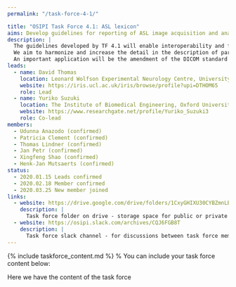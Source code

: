 ```yaml
---
permalink: "/task-force-4-1/"

title: "OSIPI Task Force 4.1: ASL lexicon"
aims: Develop guidelines for reporting of ASL image acquisition and analysis
description: |
  The guidelines developed by TF 4.1 will enable interoperability and facilitate the comparison of results produced by different ASL analysis tools, studies or sites. 
  We aim to harmonize and increase the detail in the description of parameters and configurations, enable encoding of the complete perfusion imaging workflow, and pave the way for consensus building. 
  An important application will be the amendment of the DICOM standard for ASL perfusion parametric maps, as well as BIDS extensions, and development of demonstrations and use cases. 
leads:
  - name: David Thomas 
    location: Leonard Wolfson Experimental Neurology Centre, University College London, UK
    website: https://iris.ucl.ac.uk/iris/browse/profile?upi=DTHOM65
    role: Lead
  - name: Yuriko Suzuki
    location: The Institute of Biomedical Engineering, Oxford University, UK
    website: https://www.researchgate.net/profile/Yuriko_Suzuki3
    role: Co-lead
members:
  - Udunna Anazodo (confirmed)
  - Patricia Clement (confirmed)
  - Thomas Lindner (confirmed)
  - Jan Petr (confirmed)
  - Xingfeng Shao (confirmed)
  - Henk-Jan Mutsaerts (confirmed)
status:
  - 2020.01.15 Leads confirmed
  - 2020.02.18 Member confirmed
  - 2020.03.25 New member joined
links:
  - website: https://drive.google.com/drive/folders/1CxyGHIXU30CYBZmnLBfylnC4iP7ytNld
    description: |
      Task force folder on drive - storage space for public or private documents developed by the task force.
  - website: https://osipi.slack.com/archives/CQJ6FGB8T
    description: |
      Task force slack channel - for discussions between task force members.
---
```


{% include taskforce_content.md %}
% You can include your task force content below:

Here we have the content of the task force
